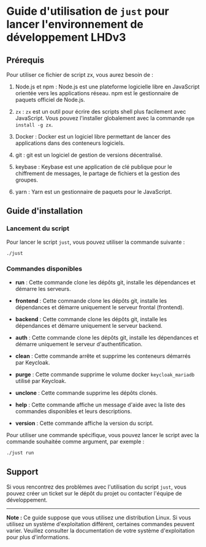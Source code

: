 # Guide d'utilisation de `just` pour lancer l'environnement de développement LHDv3

## Prérequis

Pour utiliser ce fichier de script zx, vous aurez besoin de :

1. Node.js et npm : Node.js est une plateforme logicielle libre en JavaScript orientée vers les applications réseau. npm est le gestionnaire de paquets officiel de Node.js.

2. `zx` : `zx` est un outil pour écrire des scripts shell plus facilement avec JavaScript. Vous pouvez l'installer globalement avec la commande `npm install -g zx`.

3. Docker : Docker est un logiciel libre permettant de lancer des applications dans des conteneurs logiciels.

4. git : git est un logiciel de gestion de versions décentralisé.

5. keybase : Keybase est une application de clé publique pour le chiffrement de messages, le partage de fichiers et la gestion des groupes.

6. yarn : Yarn est un gestionnaire de paquets pour le JavaScript.

## Guide d'installation

### Lancement du script

Pour lancer le script `just`, vous pouvez utiliser la commande suivante :

```bash
./just
```

### Commandes disponibles

- **run** : Cette commande clone les dépôts git, installe les dépendances et démarre les serveurs.

- **frontend** : Cette commande clone les dépôts git, installe les dépendances et démarre uniquement le serveur frontal (frontend).

- **backend** : Cette commande clone les dépôts git, installe les dépendances et démarre uniquement le serveur backend.

- **auth** : Cette commande clone les dépôts git, installe les dépendances et démarre uniquement le serveur d'authentification.

- **clean** : Cette commande arrête et supprime les conteneurs démarrés par Keycloak.

- **purge** : Cette commande supprime le volume docker `keycloak_mariadb` utilisé par Keycloak.

- **unclone** : Cette commande supprime les dépôts clonés.

- **help** : Cette commande affiche un message d'aide avec la liste des commandes disponibles et leurs descriptions.

- **version** : Cette commande affiche la version du script.

Pour utiliser une commande spécifique, vous pouvez lancer le script avec la commande souhaitée comme argument, par exemple :

```bash
./just run
```

## Support

Si vous rencontrez des problèmes avec l'utilisation du script `just`, vous pouvez créer un ticket sur le dépôt du projet ou contacter l'équipe de développement.

---

**Note :** Ce guide suppose que vous utilisez une distribution Linux. Si vous utilisez un système d'exploitation différent, certaines commandes peuvent varier. Veuillez consulter la documentation de votre système d'exploitation pour plus d'informations.
